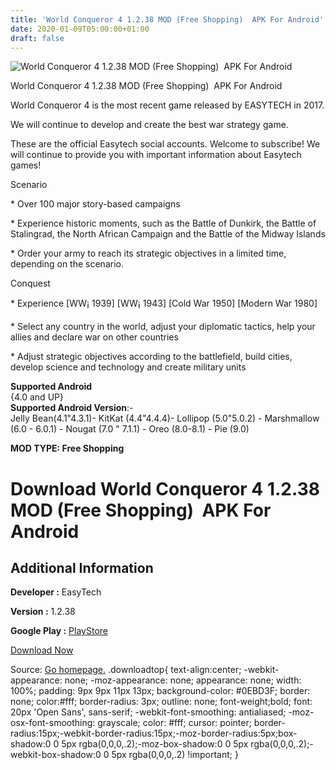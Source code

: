 ```yaml
---
title: 'World Conqueror 4 1.2.38 MOD (Free Shopping)  APK For Android'
date: 2020-01-09T05:00:00+01:00
draft: false
---
```


![World Conqueror 4 1.2.38 MOD (Free Shopping)  APK For Android](https://i0.wp.com/apkhome.net/wp-content/uploads/2020/01/World-Conqueror-4-1.2.38-MOD-Free-Shopping.png "World Conqueror 4 1.2.38 MOD (Free Shopping)  APK For Android")

  

World Conqueror 4 1.2.38 MOD (Free Shopping)  APK For Android

World Conqueror 4 is the most recent game released by EASYTECH in 2017.

We will continue to develop and create the best war strategy game.

These are the official Easytech social accounts. Welcome to subscribe! We will continue to provide you with important information about Easytech games!

Scenario

\* Over 100 major story-based campaigns

\* Experience historic moments, such as the Battle of Dunkirk, the Battle of Stalingrad, the North African Campaign and the Battle of the Midway Islands

\* Order your army to reach its strategic objectives in a limited time, depending on the scenario.

Conquest

\* Experience \[WW¡ 1939\] \[WW¡ 1943\] \[Cold War 1950\] \[Modern War 1980\]

\* Select any country in the world, adjust your diplomatic tactics, help your allies and declare war on other countries

\* Adjust strategic objectives according to the battlefield, build cities, develop science and technology and create military units

**Supported Android**  
{4.0 and UP}  
**Supported Android Version**:-  
Jelly Bean(4.1"4.3.1)- KitKat (4.4"4.4.4)- Lollipop (5.0"5.0.2) - Marshmallow (6.0 - 6.0.1) - Nougat (7.0 " 7.1.1) - Oreo (8.0-8.1) - Pie (9.0)

**MOD TYPE: Free Shopping**

Download World Conqueror 4 1.2.38 MOD (Free Shopping)  APK For Android
=======================================================================

Additional Information
----------------------

**Developer :** EasyTech

**Version :** 1.2.38

**Google Play :** [PlayStore](https://play.google.com/store/apps/details?id=com.easytech.wc4.android)

  

[Download Now](https://store4app.co/post/world-conqueror-4-1-2-38-mod-free-shopping-apk-for-android_1578484239)

  
Source: [Go homepage.](https://store4app.co/post/world-conqueror-4-1-2-38-mod-free-shopping-apk-for-android_1578484239) .downloadtop{ text-align:center; -webkit-appearance: none; -moz-appearance: none; appearance: none; width: 100%; padding: 9px 9px 11px 13px; background-color: #0EBD3F; border: none; color:#fff; border-radius: 3px; outline: none; font-weight;bold; font: 20px 'Open Sans', sans-serif; -webkit-font-smoothing: antialiased; -moz-osx-font-smoothing: grayscale; color: #fff; cursor: pointer; border-radius:15px;-webkit-border-radius:15px;-moz-border-radius:5px;box-shadow:0 0 5px rgba(0,0,0,.2);-moz-box-shadow:0 0 5px rgba(0,0,0,.2);-webkit-box-shadow:0 0 5px rgba(0,0,0,.2) !important; }